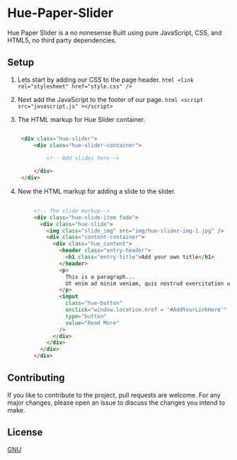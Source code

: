 # Hue-Paper-Slider

Hue Paper Slider is a no nonesense
Built using pure JavaScript, CSS, and HTML5, no third party dependencies.

## Setup

1. Lets start by adding our CSS to the page header. ```html <link rel="stylesheet" href="style.css" /> ``` 

2. Next add the JavaScript to the footer of our page. ```html <script src="javascript.js" ></script> ```

3. The HTML markup for Hue Slider container.

   ```html
   
    <div class="hue-slider">
        <div class="hue-slider-container">

            <!-- Add slides here-->
    
        </div>
    </div>
   
   ```

3. Now the HTML markup for adding a slide to the slider.

   ```html
        
        <!-- The slide markup-->
        <div class="hue-slide-item fade">
          <div class="hue-slide">
            <img class="slide_img" src="img/hue-slider-img-1.jpg" />
            <div class="content-container">
              <div class="hue_content">
                <header class="entry-header">
                  <h1 class="entry-title">Add your own title</h1>
                </header>
                <p>
                  This is a paragraph...
                  Ut enim ad minim veniam, quis nostrud exercitation ullamco laboris nisi ut aliquip ex ea commodo consequat.
                </p>
                <input
                  class="hue-button"
                  onclick="window.location.href = '#AddYourLinkHere'"
                  type="button"
                  value="Read More"
                />
              </div>
            </div>
          </div>
        </div>
   ```

## Contributing

If you like to contribute to the project, pull requests are welcome. For any major changes, please open an issue to discuss the changes you intend to make.

## License

[GNU](https://choosealicense.com/licenses/gnu/)
